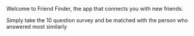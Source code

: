 Welcome to Friend Finder, the app that connects you with new friends.

Simply take the 10 question survey and be matched with the person who answered most similarly
